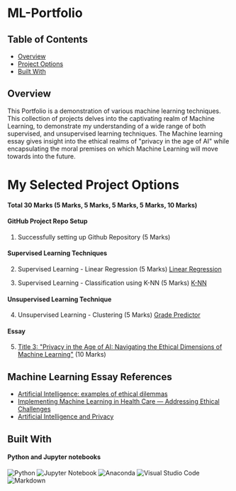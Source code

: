 # ML-Portfolio

## Table of Contents

- [Overview](#overview)
- [Project Options](#my-selected-project-options)
- [Built With](#built-with)


## Overview

This Portfolio is a demonstration of various machine learning techniques. This collection of projects delves into the captivating realm of Machine Learning, to demonstrate my understanding of a wide range of both supervised, and unsupervised learning techniques. The Machine learning essay gives insight into the ethical realms of "privacy in the age of AI" while encapsulating the moral premises on which Machine Learning will move towards into the future.

# My Selected Project Options 
#### Total 30 Marks (5 Marks, 5 Marks, 5 Marks, 5 Marks, 10 Marks)

#### GitHub Project Repo Setup 
1. Successfully setting up Github Repository (5 Marks)

#### Supervised Learning Techniques
2. Supervised Learning - Linear Regression (5 Marks)
[Linear Regression](LinearRegression)

3. Supervised Learning - Classification using K-NN (5 Marks)
[K-NN](KNN_DiabetiesPrediction)

#### Unsupervised Learning Technique
4. Unsupervised Learning - Clustering  (5 Marks)
[Grade Predictor](GradePredictor) 


#### Essay
5. [Title 3: "Privacy in the Age of AI: Navigating the Ethical Dimensions of Machine 
Learning"](https://docs.google.com/document/d/1J7hhSJ1OWBq9a2J8f0o5pkzWT499kwpbYtpIyxPPnxs/edit?usp=sharing) (10 Marks)

## Machine Learning Essay References

- [Artificial Intelligence: examples of ethical dilemmas](https://www.unesco.org/en/artificial-intelligence/recommendation-ethics/cases#:~:text=But%20there%20are%20many%20ethical,and%20privacy%20of%20court%20users)
- [Implementing Machine Learning in Health Care — Addressing Ethical Challenges](https://www.ncbi.nlm.nih.gov/pmc/articles/PMC5962261/)
- [Artificial Intelligence and Privacy](https://ovic.vic.gov.au/privacy/resources-for-organisations/artificial-intelligence-and-privacy-issues-and-challenges/)


## Built With

#### Python and Jupyter notebooks

![Python](https://img.shields.io/badge/python-3670A0?style=for-the-badge&logo=python&logoColor=ffdd54)
![Jupyter Notebook](https://img.shields.io/badge/jupyter-%23FA0F00.svg?style=for-the-badge&logo=jupyter&logoColor=white)
![Anaconda](https://img.shields.io/badge/Anaconda-%2344A833.svg?style=for-the-badge&logo=anaconda&logoColor=white)
![Visual Studio Code](https://img.shields.io/badge/Visual%20Studio%20Code-0078d7.svg?style=for-the-badge&logo=visual-studio-code&logoColor=white)
![Markdown](https://img.shields.io/badge/markdown-%23000000.svg?style=for-the-badge&logo=markdown&logoColor=white)


